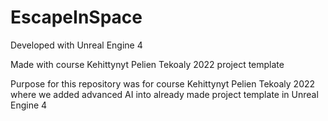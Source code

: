# EscapeInSpace

Developed with Unreal Engine 4

Made with course Kehittynyt Pelien Tekoaly 2022 project template

Purpose for this repository was for course Kehittynyt Pelien Tekoaly 2022 where we added advanced AI into already made project template in Unreal Engine 4
